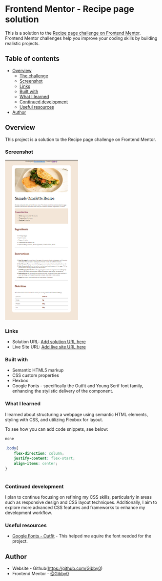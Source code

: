 # Frontend Mentor - Recipe page solution

This is a solution to the [Recipe page challenge on Frontend Mentor](https://www.frontendmentor.io/challenges/recipe-page-KiTsR8QQKm). Frontend Mentor challenges help you improve your coding skills by building realistic projects. 

## Table of contents

- [Overview](#overview)
  - [The challenge](#the-challenge)
  - [Screenshot](#screenshot)
  - [Links](#links)
  - [Built with](#built-with)
  - [What I learned](#what-i-learned)
  - [Continued development](#continued-development)
  - [Useful resources](#useful-resources)
- [Author](#author)

## Overview
This project is a solution to the Recipe page challenge on Frontend Mentor.
### Screenshot

![Screenshots of Desktop and Mobile View](screenshot/WebView.png)

### Links

- Solution URL: [Add solution URL here](https://your-solution-url.com)
- Live Site URL: [Add live site URL here](https://your-live-site-url.com)


### Built with

- Semantic HTML5 markup
- CSS custom properties
- Flexbox
- Google Fonts - specifically the Outfit and Young Serif font family, enhancing the stylistic delivery of the component.

### What I learned
I learned about structuring a webpage using semantic HTML elements, styling with CSS, and utilizing Flexbox for layout. 

To see how you can add code snippets, see below:

```html
none
```
```css
.body{
    flex-direction: column;
    justify-content: flex-start; 
    align-items: center;
}
    
```

### Continued development

I plan to continue focusing on refining my CSS skills, particularly in areas such as responsive design and CSS layout techniques. Additionally, I aim to explore more advanced CSS features and frameworks to enhance my development workflow.

### Useful resources

- [Google Fonts - Outfit]('https://fonts.googleapis.com/css2?family=Outfit:ital,wght@0,300..900;1,300..900&display=swap') - This helped me aquire the font needed for the project.

## Author
- Website - Github(https://github.com/Gibby0)
- Frontend Mentor - [@Gibby0](https://www.frontendmentor.io/profile/Gibby0)
